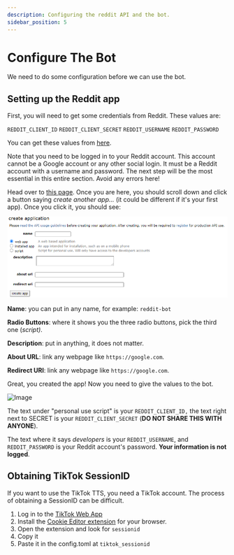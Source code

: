 ```yaml
---
description: Configuring the reddit API and the bot.
sidebar_position: 5
---
```


# Configure The Bot
We need to do some configuration before we can use the bot.

## Setting up the Reddit app

First, you will need to get some credentials from Reddit. These values are:

`REDDIT_CLIENT_ID` `REDDIT_CLIENT_SECRET` `REDDIT_USERNAME` `REDDIT_PASSWORD`

You can get these values from [here](https://www.reddit.com/prefs/apps). 

Note that you need to be logged in to your Reddit account. 
This account cannot be a Google account or any other social login. 
It must be a Reddit account with a username and password.
The next step will be the most essential in this entire section. Avoid any errors here!

Head over to <a href="https://www.reddit.com/prefs/apps">this page</a>. Once you are here, you should scroll down and click a button saying _create another app..._ (it could be different if it's your first app). Once you click it, you should see:

![reddit](<.gitbook/assets/create-application.png>)

**Name**: you can put in any name, for example: `reddit-bot`

**Radio Buttons**: where it shows you the three radio buttons, pick the third one (_script)_.

**Description**: put in anything, it does not matter.

**About URL**: link any webpage like `https://google.com`.

**Redirect URI**: link any webpage like `https://google.com`.

Great, you created the app! Now you need to give the values to the bot.

![Image](https://user-images.githubusercontent.com/66544866/173240642-af00257e-4414-4a57-a3be-24443ee7c29f.png)

The text under "personal use script" is your `REDDIT_CLIENT_ID,` the text right next to SECRET is your `REDDIT_CLIENT_SECRET` (**DO NOT SHARE THIS WITH ANYONE**).

The text where it says _developers_ is your `REDDIT_USERNAME`, and `REDDIT_PASSWORD` is your Reddit account's password. **Your information is not logged**.

## Obtaining TikTok SessionID
If you want to use the TikTok TTS, you need a TikTok account. The process of obtaining a SessionID can be difficult. 

1. Log in to the [TikTok Web App](https://tiktok.com)
2. Install the [Cookie Editor extension](https://cookie-editor.cgagnier.ca/) for your browser.
3. Open the extension and look for `sessionid`
4. Copy it
5. Paste it in the config.toml at `tiktok_sessionid`
